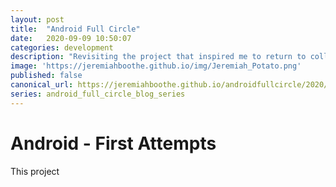 ```yaml
---
layout: post
title:  "Android Full Circle"
date:   2020-09-09 10:50:07
categories: development
description: "Revisiting the project that inspired me to return to college after 20 years, and earn my Computer Science Degree"
image: 'https://jeremiahboothe.github.io/img/Jeremiah_Potato.png'
published: false
canonical_url: https://jeremiahboothe.github.io/androidfullcircle/2020/09/09/android_full_circle_start.html
series: android_full_circle_blog_series
---
```


# Android - First Attempts
This project
